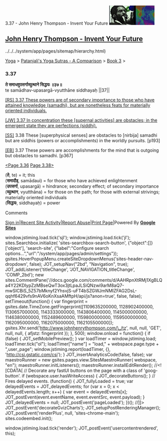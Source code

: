 3.37 - John Henry Thompson - Invent Your Future [![John Henry Thompson - Invent Your Future](../../../_/rsrc/1329567069254/config/customLogo.gif-revision=6.png)](../../../index.html)

[John Henry Thompson - Invent Your Future](../../../index.html)
---------------------------------------------------------------

../../../system/app/pages/sitemap/hierarchy.html)
    

[Yoga](../../../yoga.html)‎ > ‎[Patanjali's Yoga Sutras - A Comparison](../../patanjani.html)‎ > ‎[Book 3](../book-3.html)‎ > ‎

### 3.37

**ते समाधवुपसर्गाव्युत्थाने सिद्धयः ॥३७॥**  
te samādhav-upasargā-vyutthāne siddhayaḥ ||37||  
  
  
[\[RS\] 3.37 These powers are of secondary importance to those who have attained knowledge (samadhi), but are nonetheless feats for materially oriented individuals.](http://www.ashtangayoga.info/philosophy/yoga-sutra-patanjali/chapter-3/item/samadhav-upasargah-vyutthane-siddhayah/)  
  
[\[JW\] 3.37 In concentration these \[supernal activities\] are obstacles; in the emergent state they are perfections (siddhi).](http://books.google.com/books?id=YzFImjtOxUwC&pg=PA265&ci=83%2C921%2C790%2C61&source=bookclip)  
  
[\[SS\]](http://www.amazon.com/Yoga-Sutras-Patanjali-Commentary-Satchidananda/dp/0932040381) 3.38 These \[superphysical senses\] are obstacles to \[nirbija\] samadhi but are siddhis (powers or accomplishments) in the worldly pursuits. \[p193\]  
  
[\[EB\]](http://www.amazon.com/Yoga-Sutras-Patanjali-Translation-Commentary/dp/0865477361/ref=sr_1_1?ie=UTF8&s=books&qid=1250508322&sr=1-1) 3.37 These powers are accomplishments for the mind that is outgoing but obstacles to samadhi. \[p367\]  
  
  
[<Page 3.36](336.html)  [Page 3.38>](338.html)  
  

(**ते**, te) = it; this  
(**समादौइ**, samādaui) = for those who have achieved enlightenment  
(**उपसर्गा**, upasargā) = hindrance; secondary effect; of secondary importance  
(**व्युत्थान**, vyutthāna) = for those on the path; for those with external strivings; materially oriented individuals  
(**सिद्धयः**, siddhayaḥ) = power

Comments

[Sign in](https://accounts.google.com/ServiceLogin?continue=http://sites.google.com/a/johnhenrythompson.com/jht/yoga/patanjani/book-3/337&service=jotspot)|[Recent Site Activity](../../../system/app/pages/recentChanges.html)|[Report Abuse](http://sites.google.com/a/johnhenrythompson.com/jht/system/app/pages/reportAbuse)|[Print Page](javascript:;)|Powered By **[Google Sites](http://sites.google.com/site)**

window.jstiming.load.tick('sjl'); window.jstiming.load.tick('jl'); sites.Searchbox.initialize( 'sites-searchbox-search-button', {"object":\[\]}\['object'\], 'search-site', {"label":"Configure search options...","url":"/system/app/pages/admin/settings"}); gsites.HoverPopupMenu.createSiteDropdownMenus('sites-header-nav-dropdown', false); JOT\_setupNav("2bd", "Navigation", true); JOT\_addListener('titleChange', 'JOT\_NAVIGATION\_titleChange', 'COMP\_2bd'); new sites.CommentPane('//docs.google.com/comments/d/AAHRpnXtRMj1XgBLQa4Y22KDIypZzMBseQwT3ox3jtLpaJLSiQNzwi9arM8aQ7-mwSICBiS\_5Z57bMknyf2YhsvjS-uFT4bSZGWJmNMlZFAG2DsL-qqhf6429vfs9nAV6oKnXsaAMftpH/api/js?anon=true', false, false); setTimeout(function() { var fingerprint = gsites.date.TimeZone.getFingerprint(\[1109635200000, 1128902400000, 1130657000000, 1143333000000, 1143806400000, 1145000000000, 1146380000000, 1152489600000, 1159800000000, 1159500000000, 1162095000000, 1162075000000, 1162105500000\]); gsites.Xhr.send('http://www.johnhenrythompson.com/\_/tz', null, null, 'GET', null, null, { afjstz: fingerprint }); }, 500); window.onload = function() { if (false) { JOT\_setMobilePreview(); } var loadTimer = window.jstiming.load; loadTimer.tick("ol"); loadTimer\["name"\] = "load," + webspace.page.type + ",user\_page"; window.jstiming.report(loadTimer, {}, 'http://csi.gstatic.com/csi'); } JOT\_insertAnalyticsCode(false, false); var maestroRunner = new gsites.pages.view.SitesMaestroRunner( webspace, "en"); maestroRunner.initListeners(); maestroRunner.installEditRender(); //<!\[CDATA\[ // Decorate any fastUI buttons on the page with a class of 'goog-button'. if (webspace.user.hasWriteAccess) { JOT\_decorateButtons(); } // Fires delayed events. (function() { JOT\_fullyLoaded = true; var delayedEvents = JOT\_delayedEvents; for (var x = 0; x < delayedEvents.length; x++) { var event = delayedEvents\[x\]; JOT\_postEvent(event.eventName, event.eventSrc, event.payload); } JOT\_delayedEvents = null; JOT\_postEvent('pageLoaded'); })(); //\]\]> JOT\_postEvent('decorateGvizCharts'); JOT\_setupPostRenderingManager(); JOT\_postEvent('renderPlus', null, 'sites-chrome-main'); sites.codeembed.init();

window.jstiming.load.tick('render'); JOT\_postEvent('usercontentrendered', this);